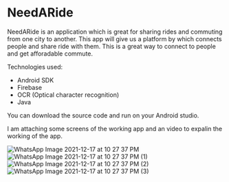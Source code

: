
# NeedARide

NeedARide is an application which is great for sharing rides and commuting from one city to another. This app will give us a platform by which connects people and share ride with them. This is a great way to connect to people and get afforadable commute.

Technologies used:
- Android SDK
- Firebase
- OCR (Optical character recognition)
- Java

You can download the source code and run on your Android studio.

I am attaching some screens of the working app and an video to expalin the working of the app.

![WhatsApp Image 2021-12-17 at 10 27 37 PM](https://user-images.githubusercontent.com/78059569/146627441-0908db5f-acde-493b-a78e-ec42e2084444.jpeg)
![WhatsApp Image 2021-12-17 at 10 27 37 PM (1)](https://user-images.githubusercontent.com/78059569/146627449-16ce5987-bd81-4cac-80a0-954f60e77ef1.jpeg)
![WhatsApp Image 2021-12-17 at 10 27 37 PM (2)](https://user-images.githubusercontent.com/78059569/146627459-fdfd3473-2cca-450f-a0d2-7dc1f785e12e.jpeg)
![WhatsApp Image 2021-12-17 at 10 27 37 PM (3)](https://user-images.githubusercontent.com/78059569/146627466-605013c9-cd0a-464b-be76-5761efc316b9.jpeg)





